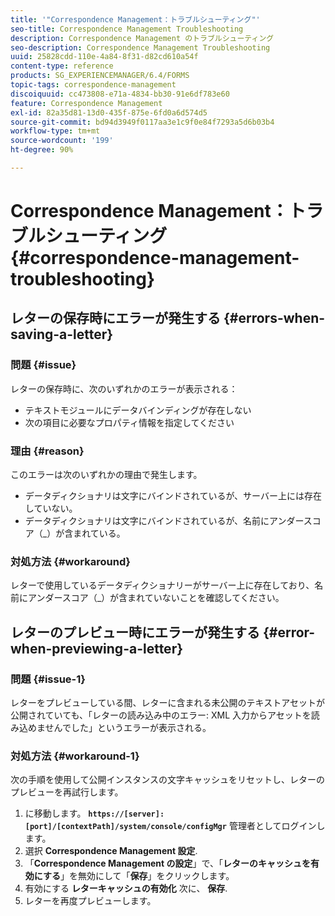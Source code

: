 ```yaml
---
title: '"Correspondence Management：トラブルシューティング"'
seo-title: Correspondence Management Troubleshooting
description: Correspondence Management のトラブルシューティング
seo-description: Correspondence Management Troubleshooting
uuid: 25828cdd-110e-4a84-8f31-d82cd610a54f
content-type: reference
products: SG_EXPERIENCEMANAGER/6.4/FORMS
topic-tags: correspondence-management
discoiquuid: cc473808-e71a-4834-bb30-91e6df783e60
feature: Correspondence Management
exl-id: 82a35d81-13d0-435f-875e-6fd0a6d574d5
source-git-commit: bd94d3949f0117aa3e1c9f0e84f7293a5d6b03b4
workflow-type: tm+mt
source-wordcount: '199'
ht-degree: 90%

---
```


# Correspondence Management：トラブルシューティング {#correspondence-management-troubleshooting}

## レターの保存時にエラーが発生する {#errors-when-saving-a-letter}

### 問題 {#issue}

レターの保存時に、次のいずれかのエラーが表示される：

* テキストモジュールにデータバインディングが存在しない
* 次の項目に必要なプロパティ情報を指定してください

### 理由 {#reason}

このエラーは次のいずれかの理由で発生します。

* データディクショナリは文字にバインドされているが、サーバー上には存在していない。
* データディクショナリは文字にバインドされているが、名前にアンダースコア（_）が含まれている。

### 対処方法 {#workaround}

レターで使用しているデータディクショナリーがサーバー上に存在しており、名前にアンダースコア（_）が含まれていないことを確認してください。

## レターのプレビュー時にエラーが発生する {#error-when-previewing-a-letter}

### 問題 {#issue-1}

レターをプレビューしている間、レターに含まれる未公開のテキストアセットが公開されていても、「レターの読み込み中のエラー: XML 入力からアセットを読み込めませんでした」というエラーが表示される。

### 対処方法 {#workaround-1}

次の手順を使用して公開インスタンスの文字キャッシュをリセットし、レターのプレビューを再試行します。

1. に移動します。 **`https://[server]:[port]/[contextPath]/system/console/configMgr`** 管理者としてログインします。
1. 選択 **Correspondence Management 設定**.
1. 「**Correspondence Management の設定**」で、「**レターのキャッシュを有効にする**」を無効にして「**保存**」をクリックします。
1. 有効にする **レターキャッシュの有効化** 次に、 **保存**.
1. レターを再度プレビューします。
